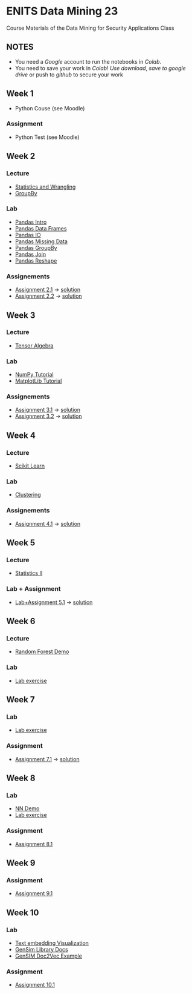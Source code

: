 # ENITS Data Mining 23
Course Materials of the Data Mining for Security Applications Class

## NOTES
* You need a *Google* account to run the notebooks in *Colab*.
* You need to save your work in *Colab*! *Use download*, *save to google drive* or push to *github* to secure your work

## Week 1
* Python Couse (see Moodle)
### Assignment
* Python Test (see Moodle)

## Week 2
### Lecture
* [Statistics and Wrangling](https://colab.research.google.com/github/keuperj/ENITS_DataMining_WS23/blob/main/Week_2/Lecture_02_Basic_Statistics_Data_Wrangling.ipynb)
* [GroupBy](https://colab.research.google.com/github/keuperj/ENITS_DataMining_WS23/blob/main/Week_2/Lecture_02_GroupBy.ipynb)

### Lab
* [Pandas Intro](https://colab.research.google.com/github/keuperj/ENITS_DataMining_WS23/blob/main/Week_2/Lab_pandas_01_Intro.ipynb)
* [Pandas Data Frames](https://colab.research.google.com/github/keuperj/ENITS_DataMining_WS23/blob/main/Week_2/Lab_pandas_02_DataFrame.ipynb)
* [Pandas IO](https://colab.research.google.com/github/keuperj/ENITS_DataMining_WS23/blob/main/Week_2/Lab_pandas_03_IO.ipynb)
* [Pandas Missing Data](https://colab.research.google.com/github/keuperj/ENITS_DataMining_WS23/blob/main/Week_2/Lab_pandas_04_MissingData.ipynb)
* [Pandas GroupBy](https://colab.research.google.com/github/keuperj/ENITS_DataMining_WS23/blob/main/Week_2/Lab_pandas_05_Group_by.ipynb)
* [Pandas Join](https://colab.research.google.com/github/keuperj/ENITS_DataMining_WS23/blob/main/Week_2/Lab_pandas_06_MergeandJoin.ipynb)
* [Pandas Reshape](https://colab.research.google.com/github/keuperj/ENITS_DataMining_WS23/blob/main/Week_2/Lab_pandas_07_reshape.ipynb) 

### Assignements
* [Assignment 2.1](https://colab.research.google.com/github/keuperj/ENITS_DataMining_WS23/blob/main/Week_2/Assignment_1.ipynb) -> [solution](https://colab.research.google.com/github/keuperj/ENITS_DataMining_WS23/blob/main/Week_2/solution_1.ipynb)
* [Assignment 2.2](https://colab.research.google.com/github/keuperj/ENITS_DataMining_WS23/blob/main/Week_2/Assignment_2.ipynb) -> [solution](https://colab.research.google.com/github/keuperj/ENITS_DataMining_WS23/blob/main/Week_2/solution_2.ipynb)

## Week 3

### Lecture
* [Tensor Algebra](https://colab.research.google.com/github/keuperj/ENITS_DataMining_WS23/blob/main/Week_3/Lecture_03_02_Tensor_Algebra.ipynb)


### Lab
* [NumPy Tutorial](https://colab.research.google.com/github/keuperj/ENITS_DataMining_WS23/blob/main/Week_3/Lab_01_Numpy.ipynb)
* [MatplotLib Tutorial](https://colab.research.google.com/github/keuperj/ENITS_DataMining_WS23/blob/main/Week_3/Lab_02_Matplotlib-Intro.ipynb) 


### Assignements
* [Assignment 3.1](https://colab.research.google.com/github/keuperj/ENITS_DataMining_WS23/blob/main/Week_3/Assignment_3.1_Numpy.ipynb) -> [solution](https://colab.research.google.com/github/keuperj/ENITS_DataMining_WS23/blob/main/Week_3/Assignment_3.1_Numpy_solution.ipynb)
* [Assignment 3.2](https://colab.research.google.com/github/keuperj/ENITS_DataMining_WS23/blob/main/Week_3/Assignment_3.2_Matplotlib.ipynb) -> [solution](https://colab.research.google.com/github/keuperj/ENITS_DataMining_WS23/blob/main/Week_3/Assignment_3.2_Matplotlib_solution.ipynb)

## Week 4

### Lecture
* [Scikit Learn](https://colab.research.google.com/github/keuperj/ENITS_DataMining_WS23/blob/main/Week_4/Lecture_Scikit_Learn.ipynb)

### Lab
* [Clustering](https://colab.research.google.com/github/keuperj/ENITS_DataMining_WS23/blob/main/Week_4/Lab_Clustering.ipynb)

### Assignements
* [Assignment 4.1](https://colab.research.google.com/github/keuperj/ENITS_DataMining_WS23/blob/main/Week_4/Assignment_4.1_Clustering.ipynb) -> [solution](https://colab.research.google.com/github/keuperj/ENITS_DataMining_WS23/blob/main/Week_4/Assignment_4.1_Solution.ipynb)

## Week 5

### Lecture
* [Statistics II](https://colab.research.google.com/github/keuperj/ENITS_DataMining_WS23/blob/main/Week_5/05_Statistics_Part_II.ipynb)

### Lab + Assignment
* [Lab+Assignment 5.1](https://colab.research.google.com/github/keuperj/ENITS_DataMining_WS23/blob/main/Week_5/LabAndAssignment_FraudDetection.ipynb) -> [solution](https://colab.research.google.com/github/keuperj/ENITS_DataMining_WS23/blob/main/Week_5/LabAndAssignment_FraudDetection_Solution.ipynb)

## Week 6
### Lecture
* [Random Forest Demo](https://colab.research.google.com/github/keuperj/ENITS_DataMining_WS23/blob/main/Week_6/RF_demo.ipynb)
 
### Lab
* [Lab exercise](https://colab.research.google.com/github/keuperj/ENITS_DataMining_WS23/blob/main/Week_6/Lab_FraudDetection_Part_II.ipynb)


## Week 7
### Lab
* [Lab exercise](https://colab.research.google.com/github/keuperj/ENITS_DataMining_WS23/blob/main/Week_7/Lab_plot_classifier_comparison.ipynb)

### Assignment
* [Assignment 7.1](https://colab.research.google.com/github/keuperj/ENITS_DataMining_WS23/blob/main/Week_7/Assignment_PCA.ipynb) -> [solution](https://colab.research.google.com/github/keuperj/ENITS_DataMining_WS23/blob/main/Week_7/PCA_solution.ipynb)

## Week 8
### Lab
* [NN Demo](https://playground.tensorflow.org/#activation=tanh&batchSize=10&dataset=circle&regDataset=reg-plane&learningRate=0.03&regularizationRate=0&noise=0&networkShape=4,2&seed=0.16265&showTestData=false&discretize=false&percTrainData=50&x=true&y=true&xTimesY=false&xSquared=false&ySquared=false&cosX=false&sinX=false&cosY=false&sinY=false&collectStats=false&problem=classification&initZero=false&hideText=false)
* [Lab exercise](https://colab.research.google.com/github/keuperj/ENITS_DataMining_WS23/blob/main/Week_8/Intro_to_Keras.ipynb)

### Assignment
* [Assignment 8.1](https://colab.research.google.com/github/keuperj/ENITS_DataMining_WS23/blob/main/Week_8/Assignment_fraud_detection.ipynb)

## Week 9
### Assignment
* [Assignment 9.1](https://colab.research.google.com/github/keuperj/ENITS_DataMining_WS23/blob/main/Week_9/Assignment_CNNs.ipynb)

## Week 10
### Lab
* [Text embedding Visualization](https://projector.tensorflow.org/)
*  [GenSim Library Docs](https://radimrehurek.com/gensim/auto_examples/index.html#documentation)
*  [GenSIM Doc2Vec Example](https://colab.research.google.com/github/keuperj/ENITS_DataMining_WS23/blob/main/Week_10/gensim_doc2vec.ipynb)

### Assignment
*  [Assignment 10.1 ](https://colab.research.google.com/github/keuperj/ENITS_DataMining_WS23/blob/main/Week_10/Assignment_10.ipynb)
